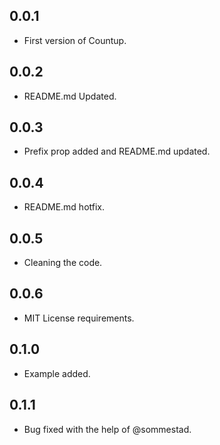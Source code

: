 ## 0.0.1

* First version of Countup.

## 0.0.2

* README.md Updated.

## 0.0.3

* Prefix prop added and README.md updated.

## 0.0.4

* README.md hotfix.

## 0.0.5

* Cleaning the code.

## 0.0.6

* MIT License requirements.

## 0.1.0

* Example added.

## 0.1.1

* Bug fixed with the help of @sommestad.